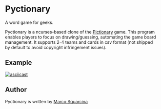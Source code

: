 Pyctionary
==========
A word game for geeks.

Pyctionary is a ncurses-based clone of the [Pictionary](https://en.wikipedia.org/wiki/Pictionary) game. This program enables players to focus on drawing/guessing, automating the game board management. It supports 2-4 teams and cards in csv format (not shipped by default to avoid copyright infringement issues).

Example
-------
[![asciicast](https://asciinema.org/a/9q9r71rndhr7fwpm1ojif6ihu.png)](https://asciinema.org/a/9q9r71rndhr7fwpm1ojif6ihu)

Author
------
Pyctionary is written by [Marco Squarcina](https://minimalblue.com)
